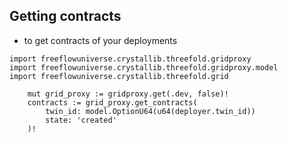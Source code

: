 ## Getting contracts

- to get contracts of your deployments

```
import freeflowuniverse.crystallib.threefold.gridproxy
import freeflowuniverse.crystallib.threefold.gridproxy.model
import freeflowuniverse.crystallib.threefold.grid

	mut grid_proxy := gridproxy.get(.dev, false)!
	contracts := grid_proxy.get_contracts(
		twin_id: model.OptionU64(u64(deployer.twin_id))
		state: 'created'
	)!
```
